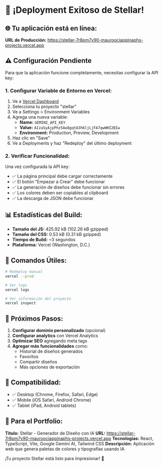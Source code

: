 # 🎉 ¡Deployment Exitoso de Stellar!

## 🌐 Tu aplicación está en línea:

**URL de Producción:** https://stellar-7r8pm7v90-mauroociappinaphs-projects.vercel.app

## ⚠️ Configuración Pendiente

Para que la aplicación funcione completamente, necesitas configurar la API key:

### 1. Configurar Variable de Entorno en Vercel:

1. Ve a [Vercel Dashboard](https://vercel.com/dashboard)
2. Selecciona tu proyecto "stellar"
3. Ve a Settings > Environment Variables
4. Agrega una nueva variable:
   - **Name:** `GEMINI_API_KEY`
   - **Value:** `AIzaSyAjpPhz5Ao8gqtA3h6ljLjFA7qwWHI2BIw`
   - **Environment:** Production, Preview, Development
5. Haz clic en "Save"
6. Ve a Deployments y haz "Redeploy" del último deployment

### 2. Verificar Funcionalidad:

Una vez configurada la API key:

- ✅ La página principal debe cargar correctamente
- ✅ El botón "Empezar a Crear" debe funcionar
- ✅ La generación de diseños debe funcionar sin errores
- ✅ Los colores deben ser copiables al clipboard
- ✅ La descarga de JSON debe funcionar

## 📊 Estadísticas del Build:

- **Tamaño del JS:** 425.92 kB (102.26 kB gzipped)
- **Tamaño del CSS:** 0.53 kB (0.31 kB gzipped)
- **Tiempo de Build:** ~3 segundos
- **Plataforma:** Vercel (Washington, D.C.)

## 🔧 Comandos Útiles:

```bash
# Redeploy manual
vercel --prod

# Ver logs
vercel logs

# Ver información del proyecto
vercel inspect
```

## 🚀 Próximos Pasos:

1. **Configurar dominio personalizado** (opcional)
2. **Configurar analytics** con Vercel Analytics
3. **Optimizar SEO** agregando meta tags
4. **Agregar más funcionalidades** como:
   - Historial de diseños generados
   - Favoritos
   - Compartir diseños
   - Más opciones de exportación

## 📱 Compatibilidad:

- ✅ Desktop (Chrome, Firefox, Safari, Edge)
- ✅ Mobile (iOS Safari, Android Chrome)
- ✅ Tablet (iPad, Android tablets)

## 🎯 Para el Portfolio:

**Título:** Stellar - Generador de Diseño con IA
**URL:** https://stellar-7r8pm7v90-mauroociappinaphs-projects.vercel.app
**Tecnologías:** React, TypeScript, Vite, Google Gemini AI, Tailwind CSS
**Descripción:** Aplicación web que genera paletas de colores y tipografías usando IA

¡Tu proyecto Stellar está listo para impresionar! 🌟

